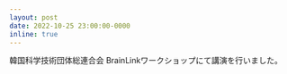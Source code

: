 ```yaml
---
layout: post
date: 2022-10-25 23:00:00-0000
inline: true
---
```


韓国科学技術団体総連合会 BrainLinkワークショップにて講演を行いました。

